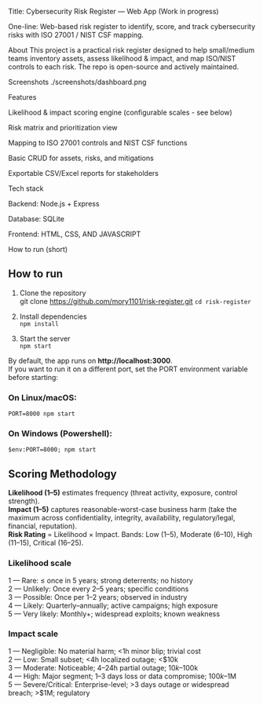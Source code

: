 Title: Cybersecurity Risk Register — Web App (Work in progress)

One-line: Web-based risk register to identify, score, and track cybersecurity risks with ISO 27001 / NIST CSF mapping.

About
This project is a practical risk register designed to help small/medium teams inventory assets, assess likelihood & impact, and map ISO/NIST controls to each risk. The repo is open-source and actively maintained.


Screenshots
./screenshots/dashboard.png

Features

Likelihood & impact scoring engine (configurable scales - see below)

Risk matrix and prioritization view

Mapping to ISO 27001 controls and NIST CSF functions

Basic CRUD for assets, risks, and mitigations

Exportable CSV/Excel reports for stakeholders

Tech stack

Backend: Node.js + Express 

Database: SQLite

Frontend: HTML, CSS, AND JAVASCRIPT

How to run (short)

## How to run
1. Clone the repository  
   git clone https://github.com/mory1101/risk-register.git 
   `cd risk-register`  

2. Install dependencies  
   `npm install`  

3. Start the server  
   `npm start`  

By default, the app runs on **http://localhost:3000**.  
If you want to run it on a different port, set the PORT environment variable before starting:  

### On Linux/macOS:
`PORT=8000 npm start`

### On Windows (Powershell):
`$env:PORT=8000; npm start`




## Scoring Methodology

**Likelihood (1–5)** estimates frequency (threat activity, exposure, control strength).  
**Impact (1–5)** captures reasonable-worst-case business harm (take the maximum across confidentiality, integrity, availability, regulatory/legal, financial, reputation).  
**Risk Rating** = Likelihood × Impact. Bands: Low (1–5), Moderate (6–10), High (11–15), Critical (16–25).

### Likelihood scale
1 — Rare: ≤ once in 5 years; strong deterrents; no history  
2 — Unlikely: Once every 2–5 years; specific conditions  
3 — Possible: Once per 1–2 years; observed in industry  
4 — Likely: Quarterly–annually; active campaigns; high exposure  
5 — Very likely: Monthly+; widespread exploits; known weakness

### Impact scale
1 — Negligible: No material harm; <1h minor blip; trivial cost  
2 — Low: Small subset; <4h localized outage; <$10k  
3 — Moderate: Noticeable; 4–24h partial outage; $10k–$100k  
4 — High: Major segment; 1–3 days loss or data compromise; $100k–$1M  
5 — Severe/Critical: Enterprise-level; >3 days outage or widespread breach; >$1M; regulatory
